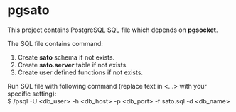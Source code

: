 # pgsato
This project contains PostgreSQL SQL file which depends on <b>pgsocket</b>.<br />

The SQL file contains command:<br />
1. Create <b>sato</b> schema if not exists.<br />
2. Create <b>sato.server</b> table if not exists.<br />
3. Create user defined functions if not exists.<br />

Run SQL file with following command (replace text in <...> with your specific setting):<br />
$ <path-to-psql>/psql -U <db_user> -h <db_host> -p <db_port> -f sato.sql -d <db_name>
